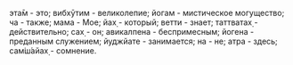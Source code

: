 эта̄м - это; вибхӯтим - великолепие; йогам - мистическое могущество; ча - также; мама - Мое; йах̣ - который; ветти - знает; таттватах̣ - действительно; сах̣ - он; авикалпена - беспримесным; йогена - преданным служением; йуджйате - занимается; на - не; атра - здесь; сам̇ш́айах̣ - сомнение.